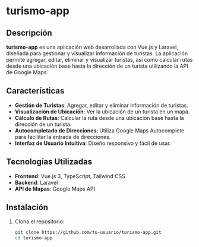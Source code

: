 # turismo-app

## Descripción

**turismo-app** es una aplicación web desarrollada con Vue.js y Laravel, diseñada para gestionar y visualizar información de turistas. La aplicación permite agregar, editar, eliminar y visualizar turistas, así como calcular rutas desde una ubicación base hasta la dirección de un turista utilizando la API de Google Maps.

## Características

- **Gestión de Turistas**: Agregar, editar y eliminar información de turistas.
- **Visualización de Ubicación**: Ver la ubicación de un turista en un mapa.
- **Cálculo de Rutas**: Calcular la ruta desde una ubicación base hasta la dirección de un turista.
- **Autocompletado de Direcciones**: Utiliza Google Maps Autocomplete para facilitar la entrada de direcciones.
- **Interfaz de Usuario Intuitiva**: Diseño responsivo y fácil de usar.

## Tecnologías Utilizadas

- **Frontend**: Vue.js 3, TypeScript, Tailwind CSS
- **Backend**: Laravel
- **API de Mapas**: Google Maps API

## Instalación

1. Clona el repositorio:
   ```bash
   git clone https://github.com/tu-usuario/turismo-app.git
   cd turismo-app